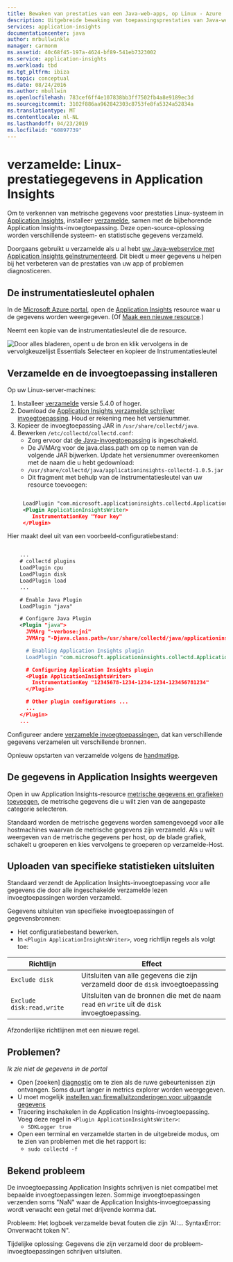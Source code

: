```yaml
---
title: Bewaken van prestaties van een Java-web-apps, op Linux - Azure | Microsoft Docs
description: Uitgebreide bewaking van toepassingsprestaties van Java-website met de invoegtoepassing verzamelde voor Application Insights.
services: application-insights
documentationcenter: java
author: mrbullwinkle
manager: carmonm
ms.assetid: 40c68f45-197a-4624-bf89-541eb7323002
ms.service: application-insights
ms.workload: tbd
ms.tgt_pltfrm: ibiza
ms.topic: conceptual
ms.date: 08/24/2016
ms.author: mbullwin
ms.openlocfilehash: 783cef6ff4e107838bb3ff7502fb4a8e9189ec3d
ms.sourcegitcommit: 3102f886aa962842303c8753fe8fa5324a52834a
ms.translationtype: MT
ms.contentlocale: nl-NL
ms.lasthandoff: 04/23/2019
ms.locfileid: "60897739"
---
```

# <a name="collectd-linux-performance-metrics-in-application-insights"></a>verzamelde: Linux-prestatiegegevens in Application Insights


Om te verkennen van metrische gegevens voor prestaties Linux-systeem in [Application Insights](../../azure-monitor/app/app-insights-overview.md), installeer [verzamelde](https://collectd.org/), samen met de bijbehorende Application Insights-invoegtoepassing. Deze open-source-oplossing worden verschillende systeem- en statistische gegevens verzameld.

Doorgaans gebruikt u verzamelde als u al hebt [uw Java-webservice met Application Insights geïnstrumenteerd][java]. Dit biedt u meer gegevens u helpen bij het verbeteren van de prestaties van uw app of problemen diagnosticeren. 

## <a name="get-your-instrumentation-key"></a>De instrumentatiesleutel ophalen
In de [Microsoft Azure portal](https://portal.azure.com), open de [Application Insights](../../azure-monitor/app/app-insights-overview.md) resource waar u de gegevens worden weergegeven. (Of [Maak een nieuwe resource](../../azure-monitor/app/create-new-resource.md ).)

Neemt een kopie van de instrumentatiesleutel die de resource.

![Door alles bladeren, opent u de bron en klik vervolgens in de vervolgkeuzelijst Essentials Selecteer en kopieer de Instrumentatiesleutel](./media/java-collectd/instrumentation-key-001.png)

## <a name="install-collectd-and-the-plug-in"></a>Verzamelde en de invoegtoepassing installeren
Op uw Linux-server-machines:

1. Installeer [verzamelde](https://collectd.org/) versie 5.4.0 of hoger.
2. Download de [Application Insights verzamelde schrijver invoegtoepassing](https://aka.ms/aijavasdk). Houd er rekening mee het versienummer.
3. Kopieer de invoegtoepassing JAR in `/usr/share/collectd/java`.
4. Bewerken `/etc/collectd/collectd.conf`:
   * Zorg ervoor dat [de Java-invoegtoepassing](https://collectd.org/wiki/index.php/Plugin:Java) is ingeschakeld.
   * De JVMArg voor de java.class.path om op te nemen van de volgende JAR bijwerken. Update het versienummer overeenkomen met de naam die u hebt gedownload:
   * `/usr/share/collectd/java/applicationinsights-collectd-1.0.5.jar`
   * Dit fragment met behulp van de Instrumentatiesleutel van uw resource toevoegen:

```XML

     LoadPlugin "com.microsoft.applicationinsights.collectd.ApplicationInsightsWriter"
     <Plugin ApplicationInsightsWriter>
        InstrumentationKey "Your key"
     </Plugin>
```

Hier maakt deel uit van een voorbeeld-configuratiebestand:

```XML

    ...
    # collectd plugins
    LoadPlugin cpu
    LoadPlugin disk
    LoadPlugin load
    ...

    # Enable Java Plugin
    LoadPlugin "java"

    # Configure Java Plugin
    <Plugin "java">
      JVMArg "-verbose:jni"
      JVMArg "-Djava.class.path=/usr/share/collectd/java/applicationinsights-collectd-1.0.5.jar:/usr/share/collectd/java/collectd-api.jar"

      # Enabling Application Insights plugin
      LoadPlugin "com.microsoft.applicationinsights.collectd.ApplicationInsightsWriter"

      # Configuring Application Insights plugin
      <Plugin ApplicationInsightsWriter>
        InstrumentationKey "12345678-1234-1234-1234-123456781234"
      </Plugin>

      # Other plugin configurations ...
      ...
    </Plugin>
    ...
```

Configureer andere [verzamelde invoegtoepassingen](https://collectd.org/wiki/index.php/Table_of_Plugins), dat kan verschillende gegevens verzamelen uit verschillende bronnen.

Opnieuw opstarten van verzamelde volgens de [handmatige](https://collectd.org/wiki/index.php/First_steps).

## <a name="view-the-data-in-application-insights"></a>De gegevens in Application Insights weergeven
Open in uw Application Insights-resource [metrische gegevens en grafieken toevoegen][metrics], de metrische gegevens die u wilt zien van de aangepaste categorie selecteren.

Standaard worden de metrische gegevens worden samengevoegd voor alle hostmachines waarvan de metrische gegevens zijn verzameld. Als u wilt weergeven van de metrische gegevens per host, op de blade grafiek, schakelt u groeperen en kies vervolgens te groeperen op verzamelde-Host.

## <a name="to-exclude-upload-of-specific-statistics"></a>Uploaden van specifieke statistieken uitsluiten
Standaard verzendt de Application Insights-invoegtoepassing voor alle gegevens die door alle ingeschakelde verzamelde lezen invoegtoepassingen worden verzameld. 

Gegevens uitsluiten van specifieke invoegtoepassingen of gegevensbronnen:

* Het configuratiebestand bewerken. 
* In `<Plugin ApplicationInsightsWriter>`, voeg richtlijn regels als volgt toe:

| Richtlijn | Effect |
| --- | --- |
| `Exclude disk` |Uitsluiten van alle gegevens die zijn verzameld door de `disk` invoegtoepassing |
| `Exclude disk:read,write` |Uitsluiten van de bronnen die met de naam `read` en `write` uit de `disk` invoegtoepassing. |

Afzonderlijke richtlijnen met een nieuwe regel.

## <a name="problems"></a>Problemen?
*Ik zie niet de gegevens in de portal*

* Open [zoeken] [ diagnostic] om te zien als de ruwe gebeurtenissen zijn ontvangen. Soms duurt langer in metrics explorer worden weergegeven.
* U moet mogelijk [instellen van firewalluitzonderingen voor uitgaande gegevens](../../azure-monitor/app/ip-addresses.md)
* Tracering inschakelen in de Application Insights-invoegtoepassing. Voeg deze regel in `<Plugin ApplicationInsightsWriter>`:
  * `SDKLogger true`
* Open een terminal en verzamelde starten in de uitgebreide modus, om te zien van problemen met die het rapport is:
  * `sudo collectd -f`

## <a name="known-issue"></a>Bekend probleem

De invoegtoepassing Application Insights schrijven is niet compatibel met bepaalde invoegtoepassingen lezen. Sommige invoegtoepassingen verzenden soms "NaN" waar de Application Insights-invoegtoepassing wordt verwacht een getal met drijvende komma dat.

Probleem: Het logboek verzamelde bevat fouten die zijn 'AI:... SyntaxError: Onverwacht token N".

Tijdelijke oplossing: Gegevens die zijn verzameld door de probleem-invoegtoepassingen schrijven uitsluiten. 

<!--Link references-->

[api]: ../../azure-monitor/app/api-custom-events-metrics.md
[apiexceptions]: ../../azure-monitor/app/api-custom-events-metrics.md#track-exception
[availability]: ../../azure-monitor/app/monitor-web-app-availability.md
[diagnostic]: ../../azure-monitor/app/diagnostic-search.md
[eclipse]: app-insights-java-eclipse.md
[java]: java-get-started.md
[javalogs]: java-trace-logs.md
[metrics]: ../../azure-monitor/app/metrics-explorer.md


